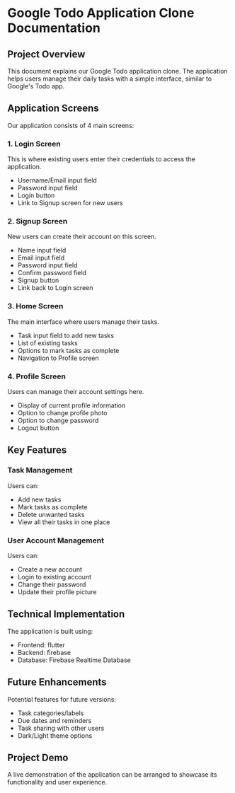 # Google Todo Application Clone Documentation

## Project Overview

This document explains our Google Todo application clone. The application helps users manage their daily tasks with a simple interface, similar to Google's Todo app.

## Application Screens

Our application consists of 4 main screens:

### 1. Login Screen

This is where existing users enter their credentials to access the application.

- Username/Email input field
- Password input field
- Login button
- Link to Signup screen for new users

### 2. Signup Screen

New users can create their account on this screen.

- Name input field
- Email input field
- Password input field
- Confirm password field
- Signup button
- Link back to Login screen

### 3. Home Screen

The main interface where users manage their tasks.

- Task input field to add new tasks
- List of existing tasks
- Options to mark tasks as complete
- Navigation to Profile screen

### 4. Profile Screen

Users can manage their account settings here.

- Display of current profile information
- Option to change profile photo
- Option to change password
- Logout button

## Key Features

### Task Management

Users can:

- Add new tasks
- Mark tasks as complete
- Delete unwanted tasks
- View all their tasks in one place

### User Account Management

Users can:

- Create a new account
- Login to existing account
- Change their password
- Update their profile picture

## Technical Implementation

The application is built using:

- Frontend: flutter
- Backend: firebase
- Database: Firebase Realtime Database

## Future Enhancements

Potential features for future versions:

- Task categories/labels
- Due dates and reminders
- Task sharing with other users
- Dark/Light theme options

## Project Demo

A live demonstration of the application can be arranged to showcase its functionality and user experience.

